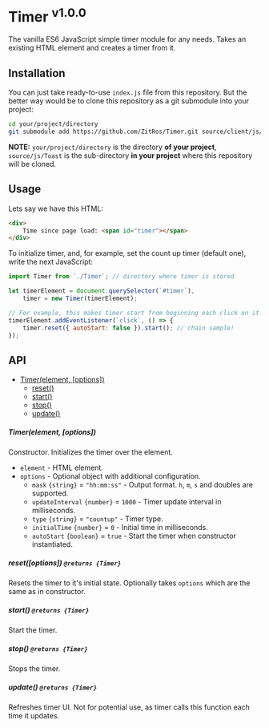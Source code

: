 # Timer <sup>v1.0.0</sup>

The vanilla ES6 JavaScript simple timer module for any needs. Takes an
existing HTML element and creates a timer from it.

Installation
------------

You can just take ready-to-use `index.js` file from this repository.
But the better way would be to clone this repository as a git submodule into your project:

```bash
cd your/project/directory
git submodule add https://github.com/ZitRos/Timer.git source/client/js/Timer
```

**NOTE:** `your/project/directory` is the directory **of your project**, `source/js/Toast`
is the sub-directory **in your project** where this repository will be cloned.

Usage
-----

Lets say we have this HTML:
 
```html
<div>
    Time since page load: <span id="timer"></span>
</div>
```

To initialize timer, and, for example, set the count up timer (default one), write the next JavaScript:

```js
import Timer from `./Timer`; // directory where timer is stored

let timerElement = document.querySelector(`#timer`),
    timer = new Timer(timerElement);

// For example, this makes timer start from beginning each click on it 
timerElement.addEventListener(`click`, () => {
    timer.reset({ autoStart: false }).start(); // chain sample!
});
```

API
---

+ [Timer(element, [options])](#timerelement-options)
    + [reset()](#reset-returns-timer)
    + [start()](#start-returns-timer)
    + [stop()](#stop-returns-timer)
    + [update()](#update-returns-timer)

##### Timer(element, [options])

Constructor. Initializes the timer over the element.

+ `element` - HTML element.
+ `options` - Optional object with additional configuration.
    + `mask` `{string}` = `"hh:mm:ss"` - Output format. `h`, `m`, `s` and doubles are supported.
    + `updateInterval` `{number}` = `1000` - Timer update interval in milliseconds.
    + `type` `{string}` = `"countup"` - Timer type.
    + `initialTime` `{number}` = `0` - Initial time in milliseconds.
    + `autoStart` `{boolean}` = `true` - Start the timer when constructor instantiated.
    
##### reset([options]) `@returns {Timer}`

Resets the timer to it's initial state. Optionally takes `options` which
are the same as in constructor.
    
##### start() `@returns {Timer}`

Start the timer. 

##### stop() `@returns {Timer}`

Stops the timer.

##### update() `@returns {Timer}`

Refreshes timer UI. Not for potential use, as timer calls this function
each time it updates.